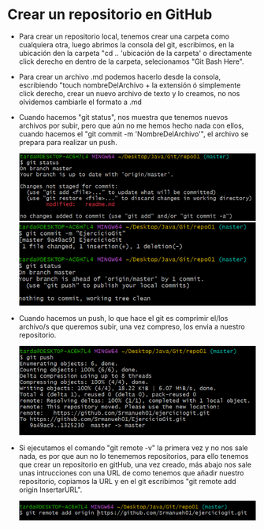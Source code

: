 # Crear un repositorio en GitHub
* Para crear un repositorio local, tenemos crear una carpeta  como cualquiera otra, luego abrimos la consola del git, escribimos, en la ubicación den la carpeta "cd .. 'ubicación de la carpeta' o directamente click derecho en dentro de la carpeta, selecionamos "Git Bash Here".  
  
* Para crear un archivo .md podemos hacerlo desde la consola, escribiendo "touch nombreDelArchivo + la extensión ó simplemente click derecho, crear un nuevo archivo de texto y lo creamos, no nos olvidemos cambiarle el formato a .md
* Cuando hacemos "git status", nos muestra que tenemos nuevos archivos por subir, pero que aún no me hemos hecho nada con ellos, cuando hacemos el "git commit -m \'NombreDelArchivo\'", el archivo se prepara para realizar un push. 

  ![Imágen de git status antes de hacer un commit](https://github.com/Srmanueh01/ejerciciogit/blob/master/captura_1.PNG?raw=true)
  ![Después de haber hecho un commit](https://github.com/Srmanueh01/ejerciciogit/blob/master/captura_2.PNG?raw=true)

* Cuando hacemos un push, lo que hace el git es comprimir el\/los archivo\/s que queremos subir, una vez compreso, los envia a nuestro repositorio.

  ![Ejemplo al realizar un push en git](https://github.com/Srmanueh01/ejerciciogit/blob/master/captura_3.PNG?raw=true)

* Si ejecutamos el comando "git remote -v" la primera vez y no nos sale nada, es por que aun no lo tenememos repositorios, para ello tenemos que crear un repositorio en gitHub, una vez creado, más abajo nos sale unas intrucciones con una URL de como tenemos que añadir nuestro repositorio, copiamos la URL y en el git escribimos "git remote add origin InsertarURL".

  ![Ejemplo del comando para agrerar el repositorio](https://github.com/Srmanueh01/ejerciciogit/blob/master/captura_4.PNG?raw=true)
